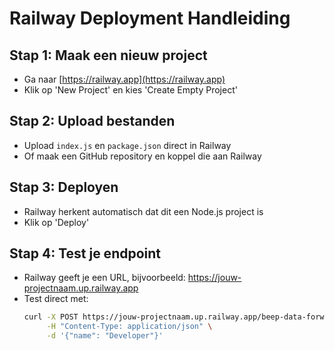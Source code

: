 # Railway Deployment Handleiding

## Stap 1: Maak een nieuw project
- Ga naar [https://railway.app](https://railway.app)
- Klik op 'New Project' en kies 'Create Empty Project'

## Stap 2: Upload bestanden
- Upload `index.js` en `package.json` direct in Railway
- Of maak een GitHub repository en koppel die aan Railway

## Stap 3: Deployen
- Railway herkent automatisch dat dit een Node.js project is
- Klik op 'Deploy'

## Stap 4: Test je endpoint
- Railway geeft je een URL, bijvoorbeeld:
    https://jouw-projectnaam.up.railway.app
- Test direct met:
    ```sh
    curl -X POST https://jouw-projectnaam.up.railway.app/beep-data-forwarder \
         -H "Content-Type: application/json" \
         -d '{"name": "Developer"}'
    ```